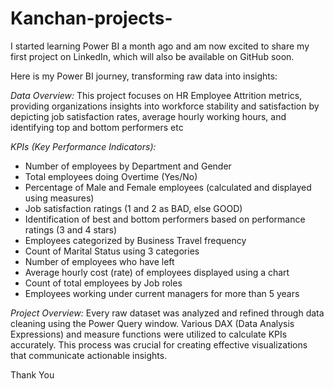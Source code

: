# Kanchan-projects-

I started learning Power BI a month ago and am now excited to share my first project on LinkedIn, which will also be available on GitHub soon.

Here is my Power BI journey, transforming raw data into insights:

*Data Overview:* This project focuses on HR Employee Attrition metrics, providing organizations insights into workforce stability and satisfaction by depicting job satisfaction rates, average hourly working hours, and identifying top and bottom performers etc

*KPIs (Key Performance Indicators):*
- Number of employees by Department and Gender
- Total employees doing Overtime (Yes/No)
- Percentage of Male and Female employees (calculated and displayed using measures)
- Job satisfaction ratings (1 and 2 as BAD, else GOOD)
- Identification of best and bottom performers based on performance ratings (3 and 4 stars)
- Employees categorized by Business Travel frequency
- Count of Marital Status using 3 categories
- Number of employees who have left
- Average hourly cost (rate) of employees displayed using a chart
- Count of total employees by Job roles
- Employees working under current managers for more than 5 years

*Project Overview:*
Every raw dataset was analyzed and refined through data cleaning using the Power Query window. Various DAX (Data Analysis Expressions) and measure functions were utilized to calculate KPIs accurately. This process was crucial for creating effective visualizations that communicate actionable insights.

Thank You
